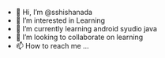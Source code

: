 - 👋 Hi, I’m @sshishanada
- 👀 I’m interested in Learning
- 🌱 I’m currently learning android syudio java
- 💞️ I’m looking to collaborate on learning
- 📫 How to reach me ...

<!---
sshishanada/sshishanada is a ✨ special ✨ repository because its `README.md` (this file) appears on your GitHub profile.
You can click the Preview link to take a look at your changes.
--->
